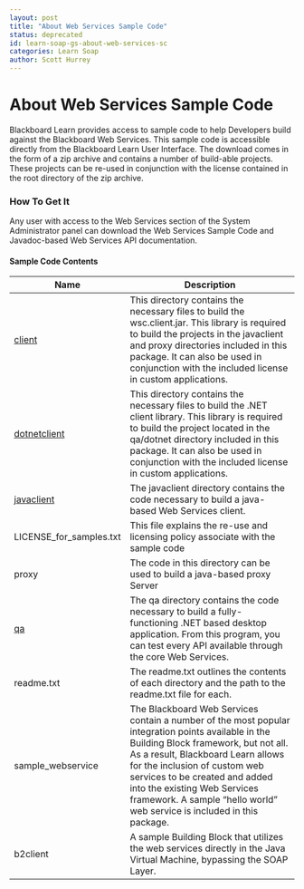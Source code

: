 ```yaml
---
layout: post
title: "About Web Services Sample Code"
status: deprecated
id: learn-soap-gs-about-web-services-sc
categories: Learn Soap
author: Scott Hurrey
---
```

# About Web Services Sample Code

Blackboard Learn provides access to sample code to help Developers build
against the Blackboard Web Services. This sample code is accessible directly
from the Blackboard Learn User Interface. The download comes in the form of a
zip archive and contains a number of build-able projects. These projects can
be re-used in conjunction with the license contained in the root directory of
the zip archive.

### How To Get It

Any user with access to the Web Services section of the System Administrator
panel can download the Web Services Sample Code and Javadoc-based Web Services
API documentation.

#### Sample Code Contents

Name |Description
--- | ---
[client](build-sample-client-dotnet) | This directory contains the necessary files to build the wsc.client.jar. This library is required to build the projects in the javaclient and proxy directories included in this package. It can also be used in conjunction with the included license in custom applications. 
[dotnetclient](build-sample-library-dotnet) | This directory contains the necessary files to build the .NET client library. This library is required to build the project located in the qa/dotnet directory included in this package. It can also be used in conjunction with the included license in custom applications.
[javaclient](java-client-library) | The javaclient directory contains the code necessary to build a java-based Web Services client.
LICENSE_for_samples.txt | This file explains the re-use and licensing policy associate with the sample code
proxy | The code in this directory can be used to build a java-based proxy Server
[qa](build-sample-client-dotnet) | The qa directory contains the code necessary to build a fully-functioning .NET based desktop application. From this program, you can test every API available through the core Web Services.
readme.txt | The readme.txt outlines the contents of each directory and the path to the readme.txt file for each.
sample_webservice | The Blackboard Web Services contain a number of the most popular integration points available in the Building Block framework, but not all. As a result, Blackboard Learn allows for the inclusion of custom web services to be created and added into the existing Web Services framework. A sample “hello world” web service is included in this package.
b2client | A sample Building Block that utilizes the web services directly in the Java Virtual Machine, bypassing the SOAP Layer.